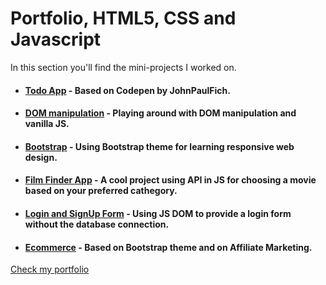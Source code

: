 # Portfolio, HTML5, CSS and Javascript 

In this section you'll find the mini-projects I worked on.

* #### [Todo App](https://iamcalinprojects.github.io/portfolio/) - Based on Codepen by JohnPaulFich.
* #### [DOM manipulation](https://iamcalinprojects.github.io/portfolio/) - Playing around with DOM manipulation and vanilla JS.
* #### [Bootstrap]() - Using Bootstrap theme for learning responsive web design.
* #### [Film Finder App]() - A cool project using API in JS for choosing a movie based on your preferred cathegory. 
* #### [Login and SignUp Form]() - Using JS DOM to provide a login form without the database connection. 
* #### [Ecommerce](https://www.cosaregali.com/) - Based on Bootstrap theme and on Affiliate Marketing. 
[Check my portfolio](https://iamcalinprojects.github.io/portfolio/)
